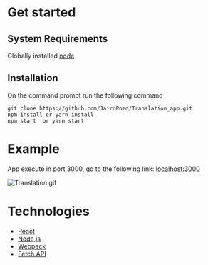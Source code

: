 # Get started
## System Requirements
Globally installed [node](https://nodejs.org)
## Installation
On the command prompt run the following command
```
git clone https://github.com/JairoPozo/Translation_app.git
npm install or yarn install
npm start  or yarn start 
```
# Example
App execute in port 3000, go to the following link: [localhost:3000](http://localhost:3000/)

![Translation gif](https://i.imgur.com/Wykey6A.gif)
# Technologies
- [React](https://reactjs.org/)
- [Node,js](https://nodejs.org)
- [Webpack](https://webpack.js.org/)
- [Fetch API](https://developer.mozilla.org/en-US/docs/Web/API/Fetch_API)
